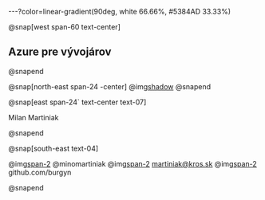 ---?color=linear-gradient(90deg, white 66.66%, #5384AD 33.33%)

@snap[west span-60 text-center]
## Azure pre vývojárov
@snapend

@snap[north-east span-24 -center]
@img[shadow](AzureForDevelopers/assets/img/IMAG2408.jpg)
@snapend


@snap[east span-24` text-center text-07]

Milan Martiniak

@snapend

@snap[south-east text-04]

@img[span-2](AzureForDevelopers/assets/img/twitter.png) @minomartiniak
@img[span-2](AzureForDevelopers/assets/img/outlook.png) martiniak@kros.sk
@img[span-2](AzureForDevelopers/assets/img/github.png) github.com/burgyn

@snapend